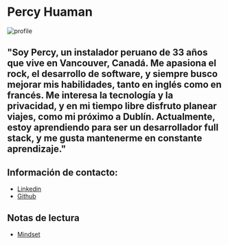# Percy Huaman

![profile](https://github.com/user-attachments/assets/a886d255-3964-4dd8-b402-fe90641fae50)

## "Soy Percy, un instalador peruano de 33 años que vive en Vancouver, Canadá. Me apasiona el rock, el desarrollo de software, y siempre busco mejorar mis habilidades, tanto en inglés como en francés. Me interesa la tecnología y la privacidad, y en mi tiempo libre disfruto planear viajes, como mi próximo a Dublín. Actualmente, estoy aprendiendo para ser un desarrollador full stack, y me gusta mantenerme en constante aprendizaje."

## Información de contacto:

- [Linkedin](https://linkedin.com/in/PercyHuamanTacuri)
- [Github](https://github.com/Percy91)

## Notas de lectura

- [Mindset](./mindset.md)

